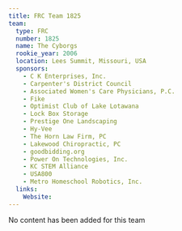 ```yaml
---
title: FRC Team 1825
team:
  type: FRC
  number: 1825
  name: The Cyborgs
  rookie_year: 2006
  location: Lees Summit, Missouri, USA
  sponsors:
    - C K Enterprises, Inc.
    - Carpenter's District Council
    - Associated Women's Care Physicians, P.C.
    - Fike
    - Optimist Club of Lake Lotawana
    - Lock Box Storage
    - Prestige One Landscaping
    - Hy-Vee
    - The Horn Law Firm, PC
    - Lakewood Chiropractic, PC
    - goodbidding.org
    - Power On Technologies, Inc.
    - KC STEM Alliance
    - USA800
    - Metro Homeschool Robotics, Inc.
  links:
    Website: 
---
```

No content has been added for this team
